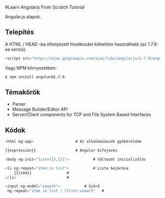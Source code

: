 #Learn Angularjs From Scratch Tutorial

Angular.js alapok.

## Telepítés

A HTML / HEAD -ba elhelyezett hivatkozást köbetően használható (az 1.7.9-es verzió).
```js
<script src="https://ajax.googleapis.com/ajax/libs/angularjs/1.7.9/angular.min.js"></script>
```
Vagy NPM környezetben:
```bash
$ npm install angular@1.7.9
```

## Témakörök

  * Parser
  * Message Builder/Editor API
  * Server/Client components for TCP and File System Based Interfaces

## Kódok
```js
<html ng-app>					# Az alkalmazásunk gyökéreleme

{{expression}}					# Angular kifejezés

<body ng-init="list=[{},{}]">			# Változót inicializálás

<li ng-repeat="item in list">			# Lista bejárása
	{{item}}				# 
</li>						# 

<input ng-model="seaech">			# Szűrő
 ng-repeat="item in list | filter:seaech"	#
```
